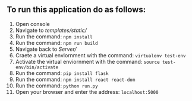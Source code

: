 ## To run this application do as follows:
1. Open console 
2. Navigate to _templates/static/_
3. Run the command: `npm install`
4. Run the command: `npm run build`
5. Navigate back to _Server/_
6. Craete a virtual enviornment with the command: `virtualenv test-env`
7. Activate the virtual enviornment with the command: `source test-env/bin/activate`
8. Run the command: `pip install flask`
9. Run the command: `npm install react react-dom`
10. Run the command: `python run.py`
11. Open your browser and enter the address: `localhost:5000`
